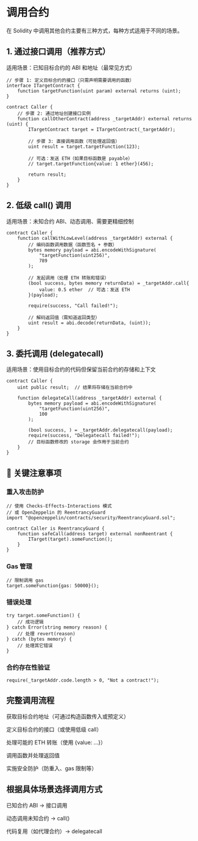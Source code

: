 # 调用合约

在 Solidity 中调用其他合约主要有三种方式，每种方式适用于不同的场景。

## 1. 通过接口调用（推荐方式）

适用场景：已知目标合约的 ABI 和地址（最常见方式）

```solidity
// 步骤 1: 定义目标合约的接口（只需声明需要调用的函数）
interface ITargetContract {
    function targetFunction(uint param) external returns (uint);
}

contract Caller {
    // 步骤 2: 通过地址创建接口实例
    function callOtherContract(address _targetAddr) external returns (uint) {
        ITargetContract target = ITargetContract(_targetAddr);

        // 步骤 3: 直接调用函数（可处理返回值）
        uint result = target.targetFunction(123);
        
        // 可选：发送 ETH（如果目标函数是 payable）
        // target.targetFunction{value: 1 ether}(456);
        
        return result;
    }
}
```

## 2. 低级 call() 调用

适用场景：未知合约 ABI、动态调用、需要更精细控制

```solidity
contract Caller {
    function callWithLowLevel(address _targetAddr) external {
        // 编码函数调用数据（函数签名 + 参数）
        bytes memory payload = abi.encodeWithSignature(
            "targetFunction(uint256)",
            789
        );

        // 发起调用（处理 ETH 转账和错误）
        (bool success, bytes memory returnData) = _targetAddr.call{
            value: 0.5 ether  // 可选：发送 ETH
        }(payload);
        
        require(success, "Call failed!");
        
        // 解码返回值（需知道返回类型）
        uint result = abi.decode(returnData, (uint));
    }
}
```

## 3. 委托调用 (delegatecall)

适用场景：使用目标合约的代码但保留当前合约的存储和上下文

```solidity
contract Caller {
    uint public result;  // 结果将存储在当前合约中

    function delegateCall(address _targetAddr) external {
        bytes memory payload = abi.encodeWithSignature(
            "targetFunction(uint256)", 
            100
        );
        
        (bool success, ) = _targetAddr.delegatecall(payload);
        require(success, "Delegatecall failed!");
        // 目标函数修改的 storage 会作用于当前合约
    }
}
```

## 📌 关键注意事项

### 重入攻击防护

```solidity
// 使用 Checks-Effects-Interactions 模式
// 或 OpenZeppelin 的 ReentrancyGuard
import "@openzeppelin/contracts/security/ReentrancyGuard.sol";

contract Caller is ReentrancyGuard {
    function safeCall(address target) external nonReentrant {
        ITarget(target).someFunction();
    }
}
```

### Gas 管理

```solidity
// 限制调用 gas
target.someFunction{gas: 50000}();
```

### 错误处理

```solidity
try target.someFunction() {
    // 成功逻辑
} catch Error(string memory reason) {
    // 处理 revert(reason)
} catch (bytes memory) {
    // 处理其它错误
}
```

### 合约存在性验证

```solidity
require(_targetAddr.code.length > 0, "Not a contract!");
```

## 完整调用流程

获取目标合约地址（可通过构造函数传入或预定义）

定义目标合约的接口（或使用低级 call）

处理可能的 ETH 转账（使用 {value: ...}）

调用函数并处理返回值

实施安全防护（防重入、gas 限制等）

## 根据具体场景选择调用方式

已知合约 ABI → 接口调用

动态调用未知合约 → call()

代码复用（如代理合约）→ delegatecall
